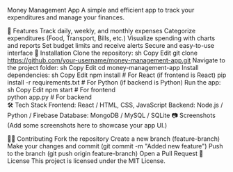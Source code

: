 Money Management App
A simple and efficient app to track your expenditures and manage your finances.

📌 Features
Track daily, weekly, and monthly expenses
Categorize expenditures (Food, Transport, Bills, etc.)
Visualize spending with charts and reports
Set budget limits and receive alerts
Secure and easy-to-use interface
🚀 Installation
Clone the repository:
sh
Copy
Edit
git clone https://github.com/your-username/money-management-app.git
Navigate to the project folder:
sh
Copy
Edit
cd money-management-app
Install dependencies:
sh
Copy
Edit
npm install  # For React (if frontend is React)
pip install -r requirements.txt  # For Python (if backend is Python)
Run the app:
sh
Copy
Edit
npm start  # For frontend  
python app.py  # For backend  
🛠️ Tech Stack
Frontend: React / HTML, CSS, JavaScript
Backend: Node.js / Python / Firebase
Database: MongoDB / MySQL / SQLite
📷 Screenshots
(Add some screenshots here to showcase your app UI.)

👨‍💻 Contributing
Fork the repository
Create a new branch (feature-branch)
Make your changes and commit (git commit -m "Added new feature")
Push to the branch (git push origin feature-branch)
Open a Pull Request
📜 License
This project is licensed under the MIT License.

